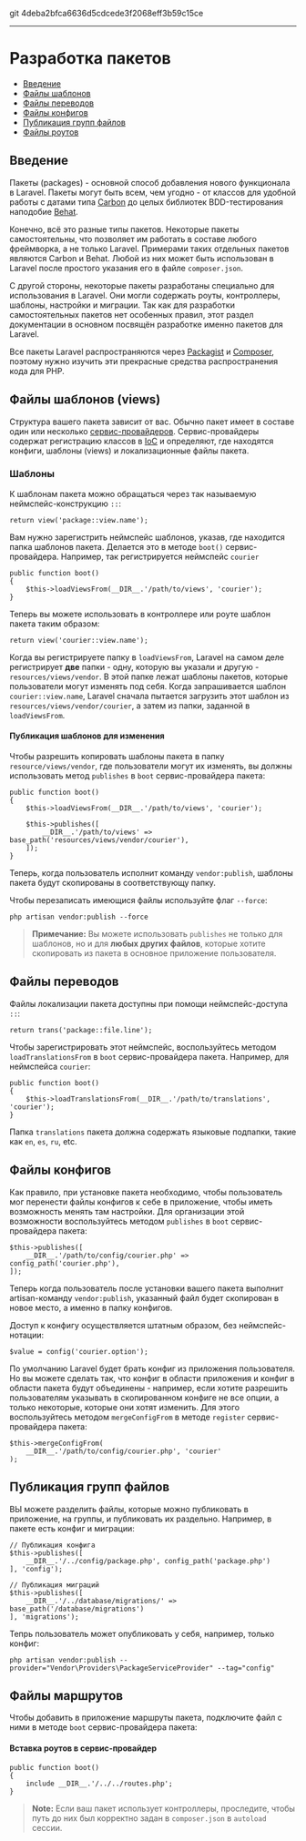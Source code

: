 git 4deba2bfca6636d5cdcede3f2068eff3b59c15ce

---

# Разработка пакетов

- [Введение](#introduction)
- [Файлы шаблонов](#views)
- [Файлы переводов](#translations)
- [Файлы конфигов](#configuration)
- [Публикация групп файлов](#publishing-file-groups)
- [Файлы роутов](#routing)

<a name="introduction"></a>
## Введение

Пакеты (packages) - основной способ добавления нового функционала в Laravel. Пакеты могут быть всем, чем угодно - от классов для удобной работы с датами типа [Carbon](https://github.com/briannesbitt/Carbon) до целых библиотек BDD-тестирования наподобие [Behat](https://github.com/Behat/Behat).

Конечно, всё это разные типы пакетов. Некоторые пакеты самостоятельны, что позволяет им работать в составе любого фреймворка, а не только Laravel. Примерами таких отдельных пакетов являются Carbon и Behat. Любой из них может быть использован в Laravel после простого указания его в файле `composer.json`.

С другой стороны, некоторые пакеты разработаны специально для использования в Laravel. Они могли содержать роуты, контроллеры, шаблоны, настройки и миграции. Так как для разработки самостоятельных пакетов нет особенных правил, этот раздел документации в основном посвящён разработке именно пакетов для Laravel.

Все пакеты Laravel распространяются через [Packagist](http://packagist.org) и [Composer](http://getcomposer.org), поэтому нужно изучить эти прекрасные средства распространения кода для PHP.

<a name="views"></a>
## Файлы шаблонов (views)

Структура вашего пакета зависит от вас. Обычно пакет имеет в составе один или несколько [сервис-провайдеров](/docs/master/providers). Сервис-провайдеры содержат регистрацию классов в [IoC](/docs/master/container) и определяют, где находятся конфиги, шаблоны (views) и локализационные файлы пакета.

### Шаблоны

К шаблонам пакета можно обращаться через так называемую неймспейс-конструкцию `::`:

	return view('package::view.name');

Вам нужно зарегистрить неймспейс шаблонов, указав, где находится папка шаблонов пакета. Делается это в методе `boot()` сервис-провайдера. Например, так регистрируется неймспейс `courier`

	public function boot()
	{
		$this->loadViewsFrom(__DIR__.'/path/to/views', 'courier');
	}

Теперь вы можете использовать в контроллере или роуте шаблон пакета таким образом:

	return view('courier::view.name');

Когда вы регистрируете папку в `loadViewsFrom`, Laravel на самом деле регистрирует **две** папки - одну, которую вы указали и другую - `resources/views/vendor`. В этой папке лежат шаблоны пакетов, которые пользователи могут изменять под себя. Когда запрашивается шаблон `courier::view.name`, Laravel сначала пытается загрузить этот шаблон из `resources/views/vendor/courier`, а затем из папки, заданной в `loadViewsFrom`.

#### Публикация шаблонов для изменения

Чтобы разрешить копировать шаблоны пакета в папку `resource/views/vendor`, где пользователи могут их изменять, вы должны использовать метод `publishes` в `boot` сервис-провайдера пакета:

	public function boot()
	{
		$this->loadViewsFrom(__DIR__.'/path/to/views', 'courier');

		$this->publishes([
			__DIR__.'/path/to/views' => base_path('resources/views/vendor/courier'),
		]);
	}

Теперь, когда пользователь исполнит команду `vendor:publish`, шаблоны пакета будут скопированы в соответствующу папку.

Чтобы перезаписать имеющися файлы используйте флаг `--force`:

	php artisan vendor:publish --force

> **Примечание:** Вы можете использовать `publishes` не только для шаблонов, но и для **любых других файлов**, которые хотите скопировать из пакета в основное приложение пользователя.

<a name="translations"></a>
## Файлы переводов

Файлы локализации пакета доступны при помощи неймспейс-доступа `::`:

	return trans('package::file.line');

Чтобы зарегистрировать этот неймспейс, воспользуйтесь методом `loadTranslationsFrom` в `boot` сервис-провайдера пакета. Например, для неймспейcа `courier`:

	public function boot()
	{
		$this->loadTranslationsFrom(__DIR__.'/path/to/translations', 'courier');
	}

Папка `translations` пакета должна содержать языковые подпапки, такие как `en`, `es`, `ru`, etc.

<a name="configuration"></a>
## Файлы конфигов

Как правило, при установке пакета необходимо, чтобы пользователь мог перенести файлы конфигов к себе в приложение, чтобы иметь возможность менять там настройки. Для организации этой возможности воспользуйтесь методом `publishes` в `boot` сервис-провайдера пакета:

	$this->publishes([
		__DIR__.'/path/to/config/courier.php' => config_path('courier.php'),
	]);

Теперь когда пользователь после установки вашего пакета выполнит artisan-команду `vendor:publish`, указанный файл будет скопирован в новое место, а именно в папку конфигов. 

Доступ к конфигу осуществляется штатным образом, без неймспейс-нотации:

	$value = config('courier.option');

По умолчанию Laravel будет брать конфиг из приложения пользователя. Но вы можете сделать так, что конфиг в области приложения и конфиг в области пакета будут объединены - например, если хотите разрешить пользователям указывать в скопированном конфиге не все опции, а только некоторые, которые они хотят изменить. Для этого воспользуйтесь методом `mergeConfigFrom` в методе `register` сервис-провайдера пакета:

	$this->mergeConfigFrom(
		__DIR__.'/path/to/config/courier.php', 'courier'
	);

<a name="publishing-file-groups"></a>
## Публикация групп файлов

ВЫ можете разделить файлы, которые можно публиковать в приложение, на группы, и публиковать их раздельно. Например, в пакете есть конфиг и миграции:

	// Публикация конфига
	$this->publishes([
		__DIR__.'/../config/package.php', config_path('package.php')
	], 'config');

	// Публикация миграций
	$this->publishes([
		__DIR__.'/../database/migrations/' => base_path('/database/migrations')
	], 'migrations');

Тепрь пользователь может опубликовать у себя, например, только конфиг:

	php artisan vendor:publish --provider="Vendor\Providers\PackageServiceProvider" --tag="config"

<a name="routing"></a>
## Файлы маршрутов

Чтобы добавить в приложение маршруты пакета, подключите файл с ними в методе `boot` сервис-провайдера пакета:

#### Вставка роутов в сервис-провайдер

	public function boot()
	{
		include __DIR__.'/../../routes.php';
	}

> **Note:** Если ваш пакет использует контроллеры, проследите, чтобы путь до них был корректно задан в `composer.json` в `autoload` сессии.